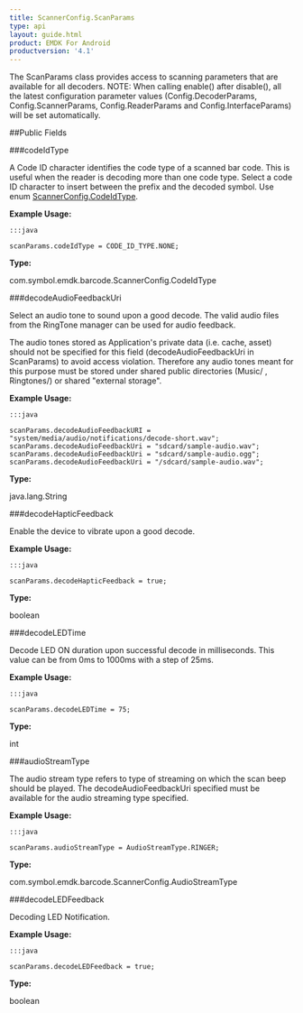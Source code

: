 ```yaml
---
title: ScannerConfig.ScanParams
type: api
layout: guide.html
product: EMDK For Android
productversion: '4.1'
---
```



The ScanParams class provides access to scanning
 parameters that are available for all decoders. NOTE: When calling
 enable() after disable(), all the latest configuration parameter values
 (Config.DecoderParams, Config.ScannerParams, Config.ReaderParams and
 Config.InterfaceParams) will be set automatically.

##Public Fields

###codeIdType

A Code ID character identifies the code type of a scanned bar code.
 This is useful when the reader is decoding more than one code type.
 Select a code ID character to insert between the prefix and the
 decoded symbol. Use enum [ ScannerConfig.CodeIdType](../ScannerConfig-CodeIdType).
 
 

**Example Usage:**
	
	:::java
	
	scanParams.codeIdType = CODE_ID_TYPE.NONE;
	


**Type:**

com.symbol.emdk.barcode.ScannerConfig.CodeIdType

###decodeAudioFeedbackUri

Select an audio tone to sound upon a good decode.
 The valid audio files from the RingTone manager can be used for audio feedback.
 
 The audio tones stored as Application's private data (i.e. cache, asset) should not be specified for this field 
 (decodeAudioFeedbackUri in ScanParams) to avoid access violation. Therefore any audio tones meant for this 
 purpose must be stored under shared public directories (Music/ , Ringtones/) or shared "external storage".
 
 

**Example Usage:**
	
	:::java
	
	scanParams.decodeAudioFeedbackURI = "system/media/audio/notifications/decode-short.wav";
	scanParams.decodeAudioFeedbackUri = "sdcard/sample-audio.wav";
	scanParams.decodeAudioFeedbackUri = "sdcard/sample-audio.ogg";
	scanParams.decodeAudioFeedbackUri = "/sdcard/sample-audio.wav";
	


**Type:**

java.lang.String

###decodeHapticFeedback

Enable the device to vibrate upon a good decode.
 
 

**Example Usage:**
	
	:::java
	
	scanParams.decodeHapticFeedback = true;
	


**Type:**

boolean

###decodeLEDTime

Decode LED ON duration upon successful decode in milliseconds.
 This value can be from 0ms to 1000ms with a step of 25ms.
 
 

**Example Usage:**
	
	:::java
	
	scanParams.decodeLEDTime = 75;
	


**Type:**

int

###audioStreamType

The audio stream type refers to type of streaming on which the scan beep should be played. 
 The decodeAudioFeedbackUri specified must be available for the audio streaming type specified.
 
 

**Example Usage:**
	
	:::java
	
	scanParams.audioStreamType = AudioStreamType.RINGER;
	


**Type:**

com.symbol.emdk.barcode.ScannerConfig.AudioStreamType

###decodeLEDFeedback

Decoding LED Notification.
 
 

**Example Usage:**
	
	:::java
	
	scanParams.decodeLEDFeedback = true;
	


**Type:**

boolean









